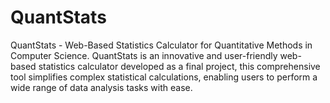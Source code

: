 # QuantStats
QuantStats - Web-Based Statistics Calculator for Quantitative Methods in Computer Science. QuantStats is an innovative and user-friendly web-based statistics calculator developed as a final project, this comprehensive tool simplifies complex statistical calculations, enabling users to perform a wide range of data analysis tasks with ease.
